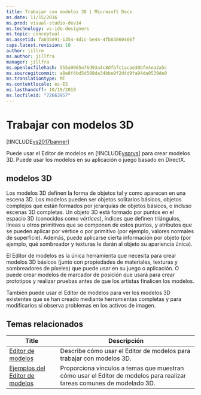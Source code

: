 ```yaml
---
title: Trabajar con modelos 3D | Microsoft Docs
ms.date: 11/15/2016
ms.prod: visual-studio-dev14
ms.technology: vs-ide-designers
ms.topic: conceptual
ms.assetid: fa035091-1354-4d1c-be44-4fb83860466f
caps.latest.revision: 10
author: jillre
ms.author: jillfra
manager: jillfra
ms.openlocfilehash: 555a9065e76d93a4c8dfbfc1acae30bfe4ea2a5c
ms.sourcegitcommit: a8e8f4bd5d508da34bbe9f2d4d9fa94da0539de0
ms.translationtype: MT
ms.contentlocale: es-ES
ms.lasthandoff: 10/19/2019
ms.locfileid: "72663957"
---
```

# <a name="working-with-3-d-models"></a>Trabajar con modelos 3D
[!INCLUDE[vs2017banner](../includes/vs2017banner.md)]

Puede usar el Editor de modelos en [!INCLUDE[vsprvs](../includes/vsprvs-md.md)] para crear modelos 3D. Puede usar los modelos en su aplicación o juego basado en DirectX.

## <a name="3-d-models"></a>modelos 3D
 Los modelos 3D definen la forma de objetos tal y como aparecen en una escena 3D. Los modelos pueden ser objetos solitarios básicos, objetos complejos que están formados por jerarquías de objetos básicos, o incluso escenas 3D completas. Un objeto 3D está formado por puntos en el espacio 3D (conocidos como *vértices*), índices que definen triángulos, líneas u otros primitivos que se componen de estos puntos, y atributos que se pueden aplicar por vértice o por primitivo (por ejemplo, valores normales de superficie). Además, puede aplicarse cierta información por objeto (por ejemplo, qué sombreador y texturas le darán al objeto su apariencia única).

 El Editor de modelos es la única herramienta que necesita para crear modelos 3D básicos (junto con propiedades de materiales, texturas y sombreadores de píxeles) que puede usar en su juego o aplicación. O puede crear modelos de marcador de posición que usará para crear prototipos y realizar pruebas antes de que los artistas finalicen los modelos.

 También puede usar el Editor de modelos para ver los modelos 3D existentes que se han creado mediante herramientas completas y para modificarlos si observa problemas en los activos de imagen.

## <a name="related-topics"></a>Temas relacionados

|Title|Descripción|
|-----------|-----------------|
|[Editor de modelos](../designers/model-editor.md)|Describe cómo usar el Editor de modelos para trabajar con modelos 3D.|
|[Ejemplos del Editor de modelos](../designers/model-editor-examples.md)|Proporciona vínculos a temas que muestran cómo usar el Editor de modelos para realizar tareas comunes de modelado 3D.|

